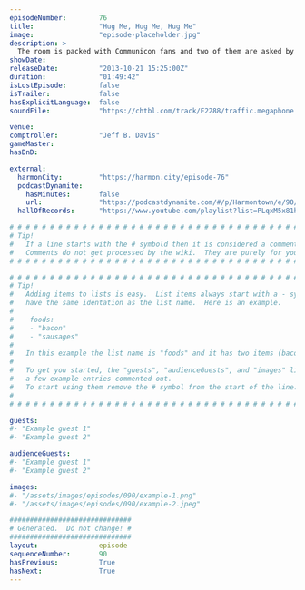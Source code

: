 ```yaml
---
episodeNumber:        76
title:                "Hug Me, Hug Me, Hug Me"
image:                "episode-placeholder.jpg"
description: >
  The room is packed with Communicon fans and two of them are asked by Mayor Harmon to come on stage and discuss a recent internet exchange about why they feel Dan should "stop talking." A lengthy game of D&D then ensues.
showDate:             
releaseDate:          "2013-10-21 15:25:00Z"
duration:             "01:49:42"
isLostEpisode:        false
isTrailer:            false
hasExplicitLanguage:  false
soundFile:            "https://chtbl.com/track/E2288/traffic.megaphone.fm/STA8107073170.mp3?updated=1555623040"

venue:                
comptroller:          "Jeff B. Davis"
gameMaster:           
hasDnD:               

external:
  harmonCity:         "https://harmon.city/episode-76"
  podcastDynamite:
    hasMinutes:       false
    url:              "https://podcastdynamite.com/#/p/Harmontown/e/90/76"
  hallOfRecords:      "https://www.youtube.com/playlist?list=PLqxM5x81hNObX6_sNKGu6UJ42Fq-WtyOv"

# # # # # # # # # # # # # # # # # # # # # # # # # # # # # # # # # # # # # # # # # # # # #
# Tip!
#   If a line starts with the # symbold then it is considered a comment.
#   Comments do not get processed by the wiki.  They are purely for your information.
# # # # # # # # # # # # # # # # # # # # # # # # # # # # # # # # # # # # # # # # # # # # #

# # # # # # # # # # # # # # # # # # # # # # # # # # # # # # # # # # # # # # # # # # # # #
# Tip!
#   Adding items to lists is easy.  List items always start with a - symbol and have
#   have the same identation as the list name.  Here is an example.
#
#    foods:
#    - "bacon"
#    - "sausages"
#
#   In this example the list name is "foods" and it has two items (bacon, and sausages).
#
#   To get you started, the "guests", "audienceGuests", and "images" lists below have
#   a few example entries commented out.
#   To start using them remove the # symbol from the start of the line.
#
# # # # # # # # # # # # # # # # # # # # # # # # # # # # # # # # # # # # # # # # # # # # #

guests:
#- "Example guest 1"
#- "Example guest 2"

audienceGuests:
#- "Example guest 1"
#- "Example guest 2"

images:
#- "/assets/images/episodes/090/example-1.png"
#- "/assets/images/episodes/090/example-2.jpeg"

##############################
# Generated.  Do not change! #
##############################
layout:               episode
sequenceNumber:       90
hasPrevious:          True
hasNext:              True
---
```


<!-- The episode description will be rendered here -->

<!-- Add your content BELOW here -->
<!-- vvvvvvvvvvvvvvvvvvvvvvvvvvv -->




<!-- ^^^^^^^^^^^^^^^^^^^^^^^^^^^ -->
<!-- Add your content ABOVE here -->

<!-- The episode gallery will be rendered here -->